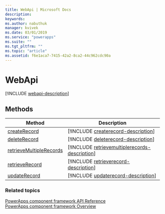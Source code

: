 ```yaml
---
title: WebApi | Microsoft Docs
description: 
keywords:
ms.author: nabuthuk
manager: kvivek
ms.date: 03/01/2019
ms.service: "powerapps"
ms.suite: ""
ms.tgt_pltfrm: ""
ms.topic: "article"
ms.assetid: f6e1aca7-7415-42a2-8ca2-44c962cdc90a
---
```


# WebApi

[!INCLUDE [webapi-description](includes/webapi-description.md)]

## Methods

|Method | Description | 
| ------|-------------|
|[createRecord](webapi/createrecord.md)|[!INCLUDE [createrecord-description](webapi/includes/createrecord-description.md)]|
|[deleteRecord](webapi/deleterecord.md)|[!INCLUDE [deleterecord-description](webapi/includes/deleterecord-description.md)]|
|[retrieveMultipleRecords](webapi/retrievemultiplerecords.md)|[!INCLUDE [retrievemultiplerecords-description](webapi/includes/retrievemultiplerecords-description.md)]|
|[retrieveRecord](webapi/retrieverecord.md)|[!INCLUDE [retrieverecord-description](webapi/includes/retrieverecord-description.md)]|
|[updateRecord](webapi/updaterecord.md)|[!INCLUDE [updaterecord-description](webapi/includes/updaterecord-description.md)]|


### Related topics

[PowerApps component framework API Reference](../reference/index.md)<br/>
[PowerApps component framework Overview](../overview.md)